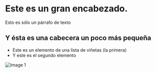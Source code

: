 <!DOCTYPE html>
<html>
<head>
    <title>Así es como se llamará la pestaña en el navegador</title>
    <link rel="stylesheet" href="styles.css">
</head>
<body>
    <h1>Este es un gran encabezado.</h1>
    <p>Esto es sólo un párrafo de texto</p>
    <h2>Y ésta es una cabecera un poco más pequeña</h2>
             <ul>
                   <li>Este es un elemento de una lista de viñetas (la primera)</li>
                   <li>Y este es el segundo elemento</li>
             </ul>
     <img src="https://forumgirona.cat/wp-content/uploads/2019/03/nuevas-tecnologias.jpg" alt="Image 1">
</body>
</html>
